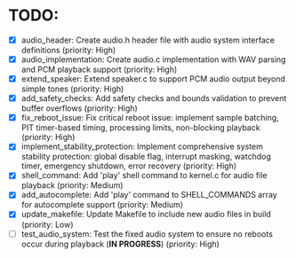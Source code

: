 # TODO:

- [x] audio_header: Create audio.h header file with audio system interface definitions (priority: High)
- [x] audio_implementation: Create audio.c implementation with WAV parsing and PCM playback support (priority: High)
- [x] extend_speaker: Extend speaker.c to support PCM audio output beyond simple tones (priority: High)
- [x] add_safety_checks: Add safety checks and bounds validation to prevent buffer overflows (priority: High)
- [x] fix_reboot_issue: Fix critical reboot issue: implement sample batching, PIT timer-based timing, processing limits, non-blocking playback (priority: High)
- [x] implement_stability_protection: Implement comprehensive system stability protection: global disable flag, interrupt masking, watchdog timer, emergency shutdown, error recovery (priority: High)
- [x] shell_command: Add 'play' shell command to kernel.c for audio file playback (priority: Medium)
- [x] add_autocomplete: Add 'play' command to SHELL_COMMANDS array for autocomplete support (priority: Medium)
- [x] update_makefile: Update Makefile to include new audio files in build (priority: Low)
- [ ] test_audio_system: Test the fixed audio system to ensure no reboots occur during playback (**IN PROGRESS**) (priority: High)
